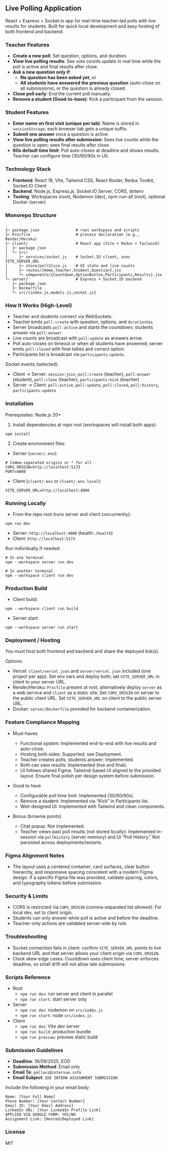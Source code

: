 ## Live Polling Application

React + Express + Socket.io app for real-time teacher-led polls with live results for students. Built for quick local development and easy hosting of both frontend and backend.

### Teacher Features
- **Create a new poll**: Set question, options, and duration.
- **View live polling results**: See vote counts update in real time while the poll is active and final results after close.
- **Ask a new question only if**:
  - **No question has been asked yet**, or
  - **All students have answered the previous question** (auto-close on all submissions), or the question is already closed.
- **Close poll early**: End the current poll manually.
- **Remove a student (Good-to-have)**: Kick a participant from the session.

### Student Features
- **Enter name on first visit (unique per tab)**: Name is stored in `sessionStorage`; each browser tab gets a unique suffix.
- **Submit one answer** once a question is active.
- **View live polling results after submission**: Sees live counts while the question is open; sees final results after close.
- **60s default time limit**: Poll auto-closes at deadline and shows results. Teacher can configure time (30/60/90s in UI).

### Technology Stack
- **Frontend**: React 18, Vite, Tailwind CSS, React Router, Redux Toolkit, Socket.IO Client
- **Backend**: Node.js, Express.js, Socket.IO Server, CORS, dotenv
- **Tooling**: Workspaces (root), Nodemon (dev), npm-run-all (root), optional Docker (server)

### Monorepo Structure
```
.
├─ package.json                # root workspace and scripts
├─ Procfile                    # process declaration (e.g., Render/Heroku)
├─ client/                     # React app (Vite + Redux + Tailwind)
│  ├─ package.json
│  └─ src/
│     ├─ services/socket.js    # Socket.IO client, uses VITE_SERVER_URL
│     ├─ store/pollSlice.js    # UI state and live counts
│     ├─ routes/{Home,Teacher,Student,Question}.jsx
│     └─ components/{Countdown,OptionButton,Participants,Results}.jsx
└─ server/                     # Express + Socket.IO backend
   ├─ package.json
   ├─ Dockerfile
   └─ src/{index.js,models.js,socket.js}
```

### How It Works (High-Level)
- Teacher and students connect via WebSockets.
- Teacher emits `poll:create` with question, options, and `durationSec`.
- Server broadcasts `poll:active` and starts the countdown; students answer via `poll:answer`.
- Live counts are broadcast with `poll:update` as answers arrive.
- Poll auto-closes on timeout or when all students have answered; server emits `poll:closed` with final tallies and correct option.
- Participants list is broadcast via `participants:update`.

Socket events (selected):
- Client → Server: `session:join`, `poll:create` (teacher), `poll:answer` (student), `poll:close` (teacher), `participants:kick` (teacher)
- Server → Client: `poll:active`, `poll:update`, `poll:closed`, `poll:history`, `participants:update`

### Installation
Prerequisites: Node.js 20+

1) Install dependencies at repo root (workspaces will install both apps):
```
npm install
```

2) Create environment files:
- Server (`server/.env`):
```
# Comma-separated origins or * for all
CORS_ORIGIN=http://localhost:5173
PORT=4000
```
- Client (`client/.env` or `client/.env.local`):
```
VITE_SERVER_URL=http://localhost:4000
```

### Running Locally
- From the repo root (runs server and client concurrently):
```
npm run dev
```
  - Server: `http://localhost:4000` (health: `/health`)
  - Client: `http://localhost:5173`

Run individually if needed:
```
# In one terminal
npm --workspace server run dev

# In another terminal
npm --workspace client run dev
```

### Production Build
- Client build:
```
npm --workspace client run build
```
- Server start:
```
npm --workspace server run start
```

### Deployment / Hosting
You must host both frontend and backend and share the deployed link(s).

Options:
- Vercel: `client/vercel.json` and `server/vercel.json` included (one project per app). Set env vars and deploy both; set `VITE_SERVER_URL` in client to your server URL.
- Render/Heroku: `Procfile` present at root; alternatively deploy `server` as a web service and `client` as a static site. Set `CORS_ORIGIN` on server to the public client URL. Set `VITE_SERVER_URL` on client to the public server URL.
- Docker: `server/Dockerfile` provided for backend containerization.

### Feature Compliance Mapping
- Must-haves
  - Functional system: Implemented end-to-end with live results and auto-close.
  - Hosting both sides: Supported; see Deployment.
  - Teacher creates polls; students answer: Implemented.
  - Both can view results: Implemented (live and final).
  - UI follows shared Figma: Tailwind-based UI aligned to the provided layout. Ensure final polish per design system before submission.

- Good to have
  - Configurable poll time limit: Implemented (30/60/90s).
  - Remove a student: Implemented via “Kick” in Participants list.
  - Well-designed UI: Implemented with Tailwind and clean components.

- Bonus (brownie points)
  - Chat popup: Not implemented.
  - Teacher views past poll results (not stored locally): Implemented in-session via `pollHistory` (server memory) and UI “Poll History.” Not persisted across deployments/restarts.

### Figma Alignment Notes
- The layout uses a centered container, card surfaces, clear button hierarchy, and responsive spacing consistent with a modern Figma design. If a specific Figma file was provided, validate spacing, colors, and typography tokens before submission.

### Security & Limits
- CORS is restricted via `CORS_ORIGIN` (comma-separated list allowed). For local dev, set to client origin.
- Students can only answer while poll is active and before the deadline.
- Teacher-only actions are validated server-side by role.

### Troubleshooting
- Socket connection fails in client: confirm `VITE_SERVER_URL` points to live backend URL and that server allows your client origin via `CORS_ORIGIN`.
- Clock skew edge cases: Countdown uses client time; server enforces deadline, so small drift will not allow late submissions.

### Scripts Reference
- Root
  - `npm run dev`: run server and client in parallel
  - `npm run start`: start server only
- Server
  - `npm run dev`: nodemon on `src/index.js`
  - `npm run start`: node `src/index.js`
- Client
  - `npm run dev`: Vite dev server
  - `npm run build`: production bundle
  - `npm run preview`: preview static build

### Submission Guidelines
- **Deadline**: 16/09/2025, EOD
- **Submission Method**: Email only
- **Email To**: `pallavi@intervue.info`
- **Email Subject**: `SDE INTERN ASSIGNMENT SUBMISSION`

Include the following in your email body:
```
Name: [Your Full Name]
Phone Number: [Your Contact Number]
Email ID: [Your Email Address]
LinkedIn URL: [Your LinkedIn Profile Link]
APPLIED VIA GOOGLE FORM: YES/NO
Assignment Link: [Hosted/Deployed Link]
```

### License
MIT


